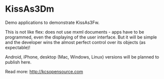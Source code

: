 # KissAs3Dm
Demo applications to demonstrate KissAs3Fw.

This is not like flex: does not use mxml documents - apps have to be programmed, even the displaying of the user interface.
But it will be simple and the developer wins the almost perfect control over its objects (as expectable)!

Android, iPhone, desktop (Mac, Windows, Linux) versions will be planned to publish here.

Read more: http://kcsopensource.com
